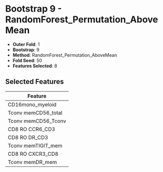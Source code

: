 # Bootstrap 9 - RandomForest_Permutation_AboveMean

- **Outer Fold**: 1
- **Bootstrap**: 9
- **Method**: RandomForest_Permutation_AboveMean
- **Fold Seed**: 50
- **Features Selected**: 8

## Selected Features

| Feature |
|---------|
| CD16mono_myeloid |
| Tconv memCD56_total |
| Tconv memCD56_Tconv |
| CD8 RO CCR6_CD3 |
| CD8 RO DR_CD3 |
| Tconv memTIGIT_mem |
| CD8 RO CXCR3_CD8 |
| Tconv memDR_mem |
